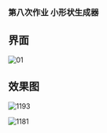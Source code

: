 ### 第八次作业  小形状生成器

## 界面

![01](https://user-images.githubusercontent.com/90942805/142636409-a5128774-9802-4f4a-a3d7-bdfbac66ae7f.png)

## 效果图

![1193](https://user-images.githubusercontent.com/90942805/142636467-fbfc52c1-474c-4595-9867-8d0a49d1d5ae.png)

![1181](https://user-images.githubusercontent.com/90942805/142636482-86190a19-4ef6-49db-a62e-1696b72cb7b0.png)
